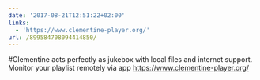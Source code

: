 ```yaml
---
date: '2017-08-21T12:51:22+02:00'
links:
  - 'https://www.clementine-player.org/'
url: /899584708094414850/
---
```

#Clementine acts perfectly as jukebox with local files and internet support. Monitor your playlist remotely via app https://www.clementine-player.org/
